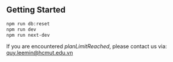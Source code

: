 ## Getting Started

```bash
npm run db:reset
npm run dev
npm run next-dev
```

If you are encountered *planLimitReached*, please contact us via: quy.leemin@hcmut.edu.vn